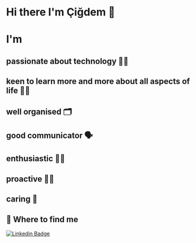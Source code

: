 # Hi there I'm Çiğdem 👋

# I'm 
## passionate about technology 👩‍💻
## keen to learn more and more about all aspects of life 👩‍🏫
## well organised 🗂
## good communicator 🗣
## enthusiastic 💁‍♀️
## proactive 🧏‍♀️
## caring 💜

## 👀 Where to find me

[![Linkedin Badge](https://img.shields.io/badge/-Cigdem-0e76a8?style=flat&labelColor=0e76a8&logo=linkedin&logoColor=white)](https://www.linkedin.com/in/cigdem-ozturk) 
